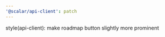 ```yaml
---
'@scalar/api-client': patch
---
```


style(api-client): make roadmap button slightly more prominent

